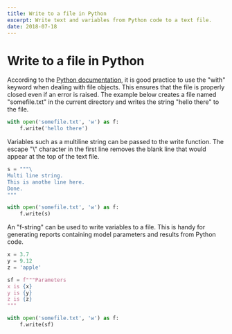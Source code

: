 ```yaml
---
title: Write to a file in Python
excerpt: Write text and variables from Python code to a text file.
date: 2018-07-18
---
```


# Write to a file in Python

According to the [Python documentation](https://docs.python.org/3/tutorial/inputoutput.html), it is good practice to use the "with" keyword when dealing with file objects. This ensures that the file is properly closed even if an error is raised. The example below creates a file named "somefile.txt" in the current directory and writes the string "hello there" to the file.

```python
with open('somefile.txt', 'w') as f:
    f.write('hello there')
```

Variables such as a multiline string can be passed to the write function. The escape "\\" character in the first line removes the blank line that would appear at the top of the text file.

```python
s = """\
Multi line string.
This is anothe line here.
Done.
"""

with open('somefile.txt', 'w') as f:
    f.write(s)
```

An "f-string" can be used to write variables to a file. This is handy for generating reports containing model parameters and results from Python code.

```python
x = 3.7
y = 9.12
z = 'apple'

sf = f"""Parameters
x is {x}
y is {y}
z is {z}
"""

with open('somefile.txt', 'w') as f:
    f.write(sf)
```
